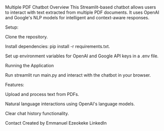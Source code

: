 Multiple PDF Chatbot
Overview
This Streamlit-based chatbot allows users to interact with text extracted from multiple PDF documents. It uses OpenAI and Google's NLP models for intelligent and context-aware responses.

Setup:

Clone the repository.

Install dependencies: pip install -r requirements.txt.

Set up environment variables for OpenAI and Google API keys in a .env file.

Running the Application

Run streamlit run main.py and interact with the chatbot in your browser.




Features:

Upload and process text from PDFs.

Natural language interactions using OpenAI's language models.

Clear chat history functionality.




Contact
Created by Emmanuel Ezeokeke
LinkedIn
